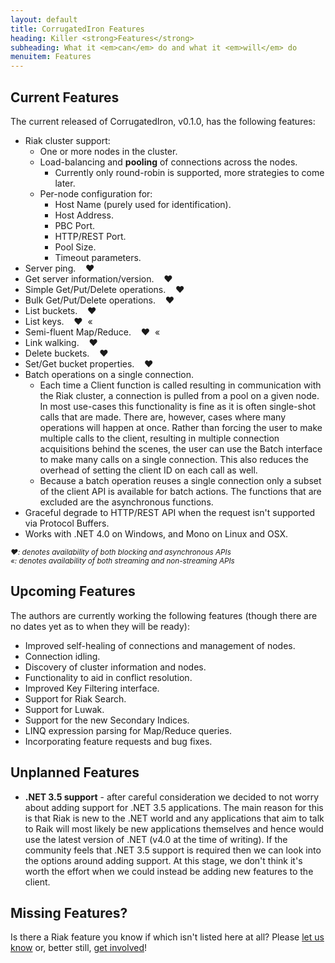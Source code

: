 ```yaml
---
layout: default
title: CorrugatedIron Features
heading: Killer <strong>Features</strong>
subheading: What it <em>can</em> do and what it <em>will</em> do
menuitem: Features
---
```


Current Features
----------------

The current released of CorrugatedIron, v0.1.0, has the following features:

* Riak cluster support:
    * One or more nodes in the cluster.
    * Load-balancing and **pooling** of connections across the nodes.
        * Currently only round-robin is supported, more strategies to come later.
    * Per-node configuration for:
        * Host Name (purely used for identification).
        * Host Address.
        * PBC Port.
        * HTTP/REST Port.
        * Pool Size.
        * Timeout parameters.
* Server ping. &nbsp;&nbsp;&nbsp;&hearts;
* Get server information/version. &nbsp;&nbsp;&nbsp;&hearts;
* Simple Get/Put/Delete operations. &nbsp;&nbsp;&nbsp;&hearts;
* Bulk Get/Put/Delete operations. &nbsp;&nbsp;&nbsp;&hearts;
* List buckets. &nbsp;&nbsp;&nbsp;&hearts;
* List keys. &nbsp;&nbsp;&nbsp;&hearts;&nbsp;&nbsp;&laquo;
* Semi-fluent Map/Reduce. &nbsp;&nbsp;&nbsp;&hearts;&nbsp;&nbsp;&laquo;
* Link walking. &nbsp;&nbsp;&nbsp;&hearts;
* Delete buckets. &nbsp;&nbsp;&nbsp;&hearts;
* Set/Get bucket properties. &nbsp;&nbsp;&nbsp;&hearts;
* Batch operations on a single connection.
    * Each time a Client function is called resulting in communication with the Riak
      cluster, a connection is pulled from a pool on a given node. In most use-cases this
      functionality is fine as it is often single-shot calls that are made. There are,
      however, cases where many operations will happen at once. Rather than forcing the
      user to make multiple calls to the client, resulting in multiple connection
      acquisitions behind the scenes, the user can use the Batch interface to make many
      calls on a single connection. This also reduces the overhead of setting the client
      ID on each call as well.
    * Because a batch operation reuses a single connection only a subset of the client
      API is available for batch actions. The functions that are excluded are the
      asynchronous functions.
* Graceful degrade to HTTP/REST API when the request isn't supported via Protocol Buffers.
* Works with .NET 4.0 on Windows, and Mono on Linux and OSX.

<small>*&hearts;: denotes availability of both blocking and asynchronous APIs*<br/>
*&laquo;: denotes availability of both streaming and non-streaming APIs*</small>

Upcoming Features
-----------------

The authors are currently working the following features (though there are no dates yet as to when they will be ready):

* Improved self-healing of connections and management of nodes.
* Connection idling.
* Discovery of cluster information and nodes.
* Functionality to aid in conflict resolution.
* Improved Key Filtering interface.
* Support for Riak Search.
* Support for Luwak.
* Support for the new Secondary Indices.
* LINQ expression parsing for Map/Reduce queries.
* Incorporating feature requests and bug fixes.

Unplanned Features
------------------

* **.NET 3.5 support** - after careful consideration we decided to not worry about
  adding support for .NET 3.5 applications. The main reason for this is that Riak is new
  to the .NET world and any applications that aim to talk to Raik will most likely be
  new applications themselves and hence would use the latest version of .NET (v4.0 at the
  time of writing). If the community feels that .NET 3.5 support is required then we can
  look into the options around adding support. At this stage, we don't think it's worth
  the effort when we could instead be adding new features to the client.

Missing Features?
-----------------

Is there a Riak feature you know if which isn't listed here at all? Please [let us know][GetInTouch] or, better still, [get involved][GetInvolved]!

[GetInvolved]: /contributing.html "Give us a hand"
[GetInTouch]: https://github.com/DistributedNonsense/CorrugatedIron/issues "CorrugatedIron issues"
